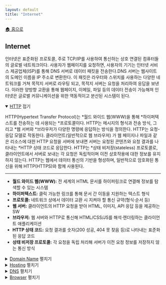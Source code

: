 ```yaml
---
layout: default
title: "Internet"
---
```


<p class="breadcrumb"><a href="/cs_study/home.html">🏠 홈으로</a></p>

<section>
  <h2>Internet</h2>
  <p>
    인터넷은 표준화된 프로토콜, 주로 TCP/IP를 사용하여 통신하는 상호 연결된 컴퓨터들의 글로벌 네트워크이다.
    사용자가 웹페이지를 요청하면, 사용자의 기기는 인터넷 서비스 제공업체(ISP)를 통해 DNS 서버로 데이터 패킷을 전송한다.DNS 서버는 웹사이트의 도메인 이름을 IP 주소로 변환한다. 이 패킷은 라우터와 스위치를 사용하는 다양한 네트워크를 거쳐 목적지 서버로 라우팅 되고, 목적지 서버는 요청을 처리하여 응답을 보낸다. 이러한 양방향 교환을 통해 웹페이지, 이메일, 파일 등의 데이터 전송이 가능해져 인터넷은 글로벌 커뮤니케이션을 위한 역동적이고 분산된 시스템이 된다.
  </p>
</section>

<details open>
  <summary><span class="accordion-title"><a href="category/internet/http.html">HTTP</a></span> <span class="indicator">접기</span></summary>
  <div class="accordion-content">
    <p>HTTP(Hypertext Transfer Protocol)는 *월드 와이드 웹(WWW)을 통해 *하이퍼텍스트를 전송하는 데
        사용되는 *프로토콜이다. HTTP는 메시지의 형식과 전송 방식, 그리고 *웹 서버와 *브라우저가 다양한 
        명령에 응답하는 방식을 정의한다. HTTP는 요청-응답 모델로 작동한다. 클라이언트(일반적으로 웹 브라우저)
        가 웹 페이지나 파일과 같은 리소스에 대한 HTTP 요청을 서버에 보내면 서버는 요청된 콘텐츠와 요청
        결과를 나타내는 *HTTP 상태 코드로 응답한다. HTTP는 *상태 비저장(stateless) 프로토콜로, 클라이언트에서
        서버로 보내는 각 요청은 독립적이며 이전 상호작용에 대한 정보를 유지하지 않는다. HTTP는 웹에서
        데이터 통신의 기반을 형성하며, 일반적으로 암호화된 통신을 위해 HTTP(HTTPS)와 함께 사용된다.
        </p>
        <hr>
        <ul>
          <li><strong>월드 와이드 웹(WWW):</strong> 전 세계의 HTML 문서를 하이퍼링크로 연결해 정보를 탐색할 수 있는 시스템</li>
          <li><strong>하이퍼텍스트:</strong> 클릭 가능한 링크를 통해 문서 간 이동을 지원하는 텍스트 형식</li>
          <li><strong>프로토콜:</strong> 네트워크 상에서 데이터 교환 시 지켜야 할 통신 규약(형식·순서 등)</li>
          <li><strong>웹 서버:</strong> 클라이언트의 HTTP 요청을 받아 HTML, 이미지, API 응답 등을 제공하는 SW</li>
          <li><strong>브라우저:</strong> 웹 서버와 HTTP로 통신해 HTML/CSS/JS를 해석·렌더링하는 클라이언트 애플리케이션</li>
          <li><strong>HTTP 상태 코드:</strong> 요청 결과를 숫자(200 성공, 404 못 찾음 등)로 나타내는 표준화된 응답 코드</li>
          <li><strong>상태 비저장 프로토콜:</strong> 각 요청을 독립 처리해 서버가 이전 요청 정보를 저장하지 않는 통신 방식</li>
        </ul>
  </div>
</details>

<details>
<summary><span class="accordion-title"><a href="category/internet/domain_name.html">Domain Name</a></span> <span class="indicator">펼치기</span></summary>
    <div class="accordion-content">
        <p>도메인 이름은 인터넷에서 특정 위치를 식별하는 데 사용되는 사람이 읽을 수 있는 주소로, 웹 사이트와
        온라인 서비스에 쉽게 접근할 수 있도록 한다. *IP 주소는 컴퓨터가 서버를 찾고 연결하는 데 사용하는
        숫자 식별자이다. 도메인 이름은 두 가지 주요 부분으로 구성된다. 2차 도메인(예: "example.com"의
        "example")과 최상위 도메인(예: "com")이다. 도메인 이름은 도메인 이름 등록 기관에서 관리하며,
        웹사이트를 구축하는 데 필수적이며, 숫자 IP 주소 대신 사용자 친화적인 방식으로 웹사이트를 탐색할
        수 있도록 한다.
    </p>
    <hr>
    <ul>
        <li><strong>IP:</strong> 네트워크 상 장치에 고유한 주소(IP 주소)를 부여해 데이터 패킷을 목적지까지 전달하는 통신 규약
        <ul>
            <li>버전: IPv4(32비트 주소 체계)와 IPv6(128비트 주소 체계)로 구분되며, 라우터가 최적 경로로 패킷을 전송한다.</li>
            <li>비연결 지향: 상태를 유지하지 읺고 각 패킷을 독립 처리하므로, 신뢰성 보장은 상위 계층(TCP 등)에 맡긴다.</li>
        </ul>
        </li>
    </ul>

    </div>
</details>

<details>
<summary><span class="accordion-title"><a href="category/internet/hosting.html">Hosting</a> </span><span class="indicator">펼치기</span></summary>
<div class="accordion-content">
    <p>호스팅은 인터넷을 통해 사용자에게 웹사이트 파일과 애플리케이션을 저장하고 전송하기 위한 서버 공간과 
    리소스를 제공하는 서비스를 말한다. 호스팅 제공업체는 웹사이트와 애플리케이션이 온라인에서 접근 가능
    하도록 하는 데 필요한 서버, *스토리지, 네트워크 연결 등의 *인프라를 제공한다. 호스팅에는 여러 웹사이트가 
    하나의 서버를 공유하는 공유 호스팅, *가상 사설 서버(VPS), 한 명의 사용자에게 하나의 서버가 전용으로 
    제공되는 전용 호스팅, 그리고 서버 네트워크를 사용하여 확장 가능한 리소스를 제공하는 클라우드 호스팅 
    등 다양한 유형이 있다. 호스팅 서비스에는 웹사이트의 안정적인 *가용성과 원활한 성능을 보장하기 위해 
    도메인 등록, 보안 기능, 기술 지원이 포함되는 경우가 많다.
</p>
    <hr>
    <ul>
    <li><strong>스토리지:</strong> 데이터나 파일을 저장하는 물리적·논리적 공간으로, HDD/SSD, SAN/NAS, 오브젝트, 스토리지 등이 있다.
    <ul>
        <li>HDD/SSD: 블록 단위 스토리지 매체로, HDD는 회전하는 디스크 기반으로 대용량·저비용, SSD는 플래시 메모리 기반으로 빠른 입출력 성능을 제공</li>
        <li>SAN/NAS: SAN은 고속 네트워크로 연결된 블록 스토리지, NAS는 파일 공유 방식의 네트워크 스토리지로, 둘 다 중앙화된 스토리지 자원을 여러 서버에서 효율적으로 사용할 수 있게 해준다.</li>
        <li>오브젝트 스토리지: HTTP API로 접근하는 개체(Object) 단위 스토리지로, 각 객체에 메타데이터를 붙여 무제한 확장성과 높은 내구성·가용성을 제공하며 로그·이미지·백업 등 비정형 데이터에 최적화되어 있다.</li>
    </ul>
    </li>
    <li><strong>인프라:</strong> 서버·네트워크·스토리지·가상화·보안 같은 IT 시스템의 기반 자원과 환경 전체를 의미</li>
    <li><strong>가상 사설 서버(VPS):</strong> 하이퍼바이저로 물리 서버를 분할해 각 사용자에게 독립된 가상 머신 환경을 제공하는 서비스
    <ul>
        <li>하이퍼바이저: 물리 서버 위에 여러 가상 머신(VM)을 생성·관리하는 소프트웨어 계층</li>
    </ul>
    </li>
    <li><strong>가용성:</strong> 시스템이나 서비스가 일정 기간 동안 정상적으로 운영될 수 있는 비율(예: 99.9% 가용성은 연 8.76시간 이하 다운 허용)을 의미</li>
    <li><strong>호스팅 종류:</strong> 공유 호스팅, VPS, 전용 서버, 클라우드 호스팅, 매니지드 호스팅, 콜로케이션 등 자원 격리·관리 범위·비용별로 구분</li>
    </ul>

</div>
</details>

<details>
<summary><span class="accordion-title"><a href="category/internet/dns.html">DNS</a> </span><span class="indicator">펼치기</span></summary>
<div class="accordion-content">
    <p>DNS(도메인 이름 시스템)는 인터넷이나 *사설망에 연결된 컴퓨터, 서비스 또는 기타 리소스에 대한 계층적이고 
    분산된 *네이밍 시스템이다. 사람이 읽을 수 있는 도메인 이름(예: www.example.com)을 컴퓨터가 서로를 
    식별하는 데 사용하는 IP 주소(예: 192.0.2.1)로 변환한다. 전 세계에 분산된 DNS 서버들이 이러한 *쿼리를 
    해결하기 위해 협력하여 *글로벌 디렉터리 서비스를 형성한다. 이 시스템은 최상위에 루트 서버가 있고, 그 
    아래에는 최상위 도메인 서버(.com, .org 등), 특정 도메인에 대한 권한 있는 네임 서버, 그리고 로컬 DNS 
    서버가 있는 트리 구조를 사용한다. DNS는 인터넷 작동에 필수적이며, 사용자가 숫자 IP 주소 대신 기억하기 
    쉬운 이름을 사용하여 웹사이트와 서비스에 액세스할 수 있도록 한다. 또한 이메일 라우팅, 서비스 검색 및 
    기타 네트워크 프로토콜을 지원한다.
</p>
<hr>
<ul>
    <li><strong>사설망(Private Network):</strong> 외부 인터넷과 분리되거나 방화벽 등으로 격리된 네트워크로, 내부 자원 접근을 제한해 보안을 강화</li>
    <li><strong>네이밍 시스템(Naming System):</strong> 사람이 읽기 쉬운 이름(예: 도메인)을 기계가 이해하는 주소(IP 등)로 변환해 주는 서비스</li>
    <li><strong>쿼리(Query):</strong> DB나 네트워크 서비스에 정보를 요청하는 명령어 또는 질의로, 요청에 따라 결과 데이터를 반환받는다.</li>
    <li><strong>글로벌 디렉터리 서비스(Global Directory Service):</strong> 전사적·전지구적 자원(사용자 계정·장치·서비스) 정보를 통합 관리·검색할 수 있게 해 주는 분산 디렉터리로, LDAP 기반의 Active Directory 포리스트 등이 있다.</li>
</ul>

</div>
</details>

<details>
<summary><span class="accordion-title"><a href="category/internet/browser.html">Browser</a> </span><span class="indicator">펼치기</span></summary>
<div class="accordion-content">
    <p>웹 브라우저는 사용자가 월드 와이드 웹(WWW)의 정보에 접근하고, 검색하고, 탐색할 수 있도록 하는 소프트웨어 
    애플리케이션이다. HTML, CSS, JavaScript를 해석하고 표시하여 웹 페이지를 *렌더링한다. Google Chrome, 
    Mozilla Firefox, Apple Safari, Microsoft Edge와 같은 최신 브라우저는 탭 브라우징, 북마크, 확장 
    프로그램, 기기 간 동기화 등의 기능을 제공한다. 웹 콘텐츠를 처리하는 *렌더링 엔진(예: Blink, Gecko, WebKit)과 
    코드 실행을 위한 *JavaScript 엔진을 통합한다. 또한 *샌드박싱, HTTPS 적용, 팝업 차단 등의 기능을 통해 보안을 
    관리한다. *HTML5, *CSS3, 웹 API 등 다양한 웹 표준과 기술을 지원하여 풍부하고 인터랙티브한 *웹 경험을 제공한다. 
    웹 애플리케이션의 복잡성이 증가함에 따라 브라우저는 끊임없이 변화하는 인터넷 환경에서 성능, 보안, 사용자 경험의 
    균형을 맞추는 강력한 플랫폼으로 발전했다.
</p>
<hr>
<ul>
    <li><strong>렌더링: </strong> 브라우저가 HTML/CSS/JS를 해석해 시각적 요소로 변환해 화면에 출력하는 과정</li>
    <li><strong>렌더링 엔진:</strong> DOM·스타일 정보를 레이아웃·페인트 단계로 처리해 실제 픽셀을 그리는 브라우저 핵심 모듈</li>
    <li><strong>JavaScript 엔진:</strong> JS 코드를 파싱·컴파일·실행해 동적 기능과 로직을 처리하는 브라우저 구성 요소(예: V8, SpiderMonkey)</li>
    <li><strong>샌드박싱:</strong> 웹 콘텐츠 실행을 OS나 브라우저 수준에서 격리해 외부 시스템 침범을 방지하는 보안 메커니즘</li>
    <li><strong>HTML5:</strong> 시맨틱 태그, 멀티미디어, 로컬 저장소, 캔버스 등을 지원하는 HTML 표준의 최신 버전</li>
    <li><strong>CSS3:</strong> 애니메이션, 트랜지션, 그리드·Flex 레이아웃 등 모듈 기반 스타일링 기능이 확장된 CSS 표준 최신 버전</li>
    <li><strong>웹 경험:</strong> 페이지 로드·인터랙션·접근성·반응성·디자인 등 사용자가 웹사이트에서 체감하는 전체 품질과 만족도</li>
</ul>

</div>
</details>
